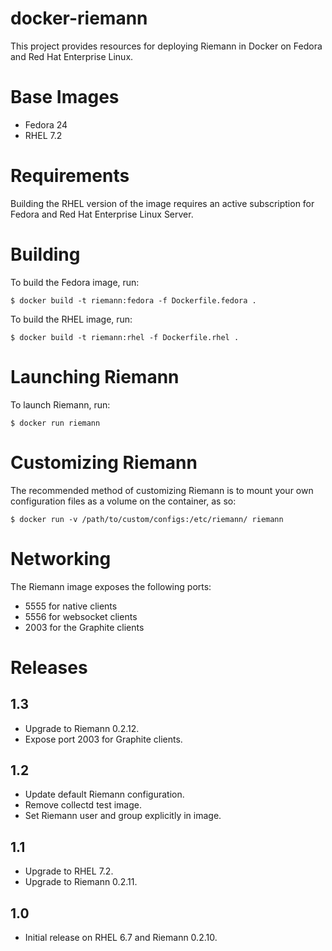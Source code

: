# docker-riemann

This project provides resources for deploying Riemann in Docker on Fedora and
Red Hat Enterprise Linux.


# Base Images

- Fedora 24
- RHEL 7.2


# Requirements

Building the RHEL version of the image requires an active subscription for
Fedora and Red Hat Enterprise Linux Server.


# Building

To build the Fedora image, run:

```.shell
$ docker build -t riemann:fedora -f Dockerfile.fedora .
```

To build the RHEL image, run:

```.shell
$ docker build -t riemann:rhel -f Dockerfile.rhel .
```


# Launching Riemann

To launch Riemann, run:

```.shell
$ docker run riemann
```

# Customizing Riemann

The recommended method of customizing Riemann is to mount your own configuration
files as a volume on the container, as so:

```.shell
$ docker run -v /path/to/custom/configs:/etc/riemann/ riemann
```


# Networking

The Riemann image exposes the following ports:

* 5555 for native clients
* 5556 for websocket clients
* 2003 for the Graphite clients


# Releases


## 1.3

- Upgrade to Riemann 0.2.12.
- Expose port 2003 for Graphite clients.

## 1.2

- Update default Riemann configuration.
- Remove collectd test image.
- Set Riemann user and group explicitly in image.


## 1.1

- Upgrade to RHEL 7.2.
- Upgrade to Riemann 0.2.11.


## 1.0

- Initial release on RHEL 6.7 and Riemann 0.2.10.

